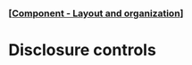 ### [[Component - Layout and organization](./human-interface-guidelines-markdown/Component/layout-and-organization.md)]  
  
# **Disclosure controls**  

